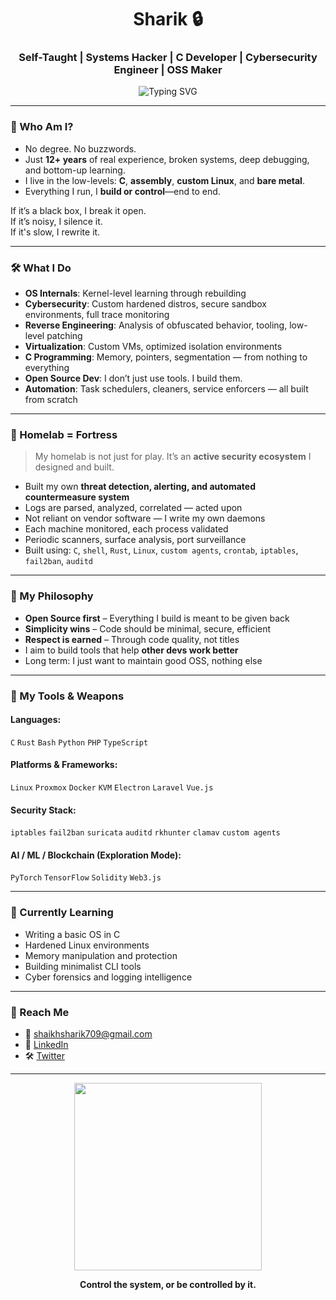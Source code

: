 
<h1 align="center">Sharik 🔒</h1>
<h3 align="center">Self-Taught | Systems Hacker | C Developer | Cybersecurity Engineer | OSS Maker</h3>

<p align="center">
  <img src="https://readme-typing-svg.demolab.com?font=Fira+Code&pause=1000&color=36BCF7&center=true&width=500&lines=OS+Rebuilder;Security+Engineer;C+Programmer;System+Hardener;Open+Source+Builder;Don't+Underestimate" alt="Typing SVG" />
</p>

---

### 🧠 Who Am I?

- No degree. No buzzwords.  
- Just **12+ years** of real experience, broken systems, deep debugging, and bottom-up learning.  
- I live in the low-levels: **C**, **assembly**, **custom Linux**, and **bare metal**.  
- Everything I run, I **build or control**—end to end.

If it’s a black box, I break it open.  
If it’s noisy, I silence it.  
If it's slow, I rewrite it.

---

### 🛠 What I Do

- **OS Internals**: Kernel-level learning through rebuilding  
- **Cybersecurity**: Custom hardened distros, secure sandbox environments, full trace monitoring  
- **Reverse Engineering**: Analysis of obfuscated behavior, tooling, low-level patching  
- **Virtualization**: Custom VMs, optimized isolation environments  
- **C Programming**: Memory, pointers, segmentation — from nothing to everything  
- **Open Source Dev**: I don’t just use tools. I build them.  
- **Automation**: Task schedulers, cleaners, service enforcers — all built from scratch

---

### 🧱 Homelab = Fortress

> My homelab is not just for play. It’s an **active security ecosystem** I designed and built.

- Built my own **threat detection, alerting, and automated countermeasure system**
- Logs are parsed, analyzed, correlated — acted upon  
- Not reliant on vendor software — I write my own daemons  
- Each machine monitored, each process validated  
- Periodic scanners, surface analysis, port surveillance  
- Built using: `C`, `shell`, `Rust`, `Linux`, `custom agents`, `crontab`, `iptables`, `fail2ban`, `auditd`

---

### 🧬 My Philosophy

- **Open Source first** – Everything I build is meant to be given back  
- **Simplicity wins** – Code should be minimal, secure, efficient  
- **Respect is earned** – Through code quality, not titles  
- I aim to build tools that help **other devs work better**  
- Long term: I just want to maintain good OSS, nothing else

---

### 🔧 My Tools & Weapons

#### Languages:
`C` `Rust` `Bash` `Python` `PHP` `TypeScript`

#### Platforms & Frameworks:
`Linux` `Proxmox` `Docker` `KVM` `Electron` `Laravel` `Vue.js`

#### Security Stack:
`iptables` `fail2ban` `suricata` `auditd` `rkhunter` `clamav` `custom agents`

#### AI / ML / Blockchain (Exploration Mode):
`PyTorch` `TensorFlow` `Solidity` `Web3.js`

---

### 🧭 Currently Learning

- Writing a basic OS in C  
- Hardened Linux environments  
- Memory manipulation and protection  
- Building minimalist CLI tools  
- Cyber forensics and logging intelligence  

---

### 📡 Reach Me
- 📧 [shaikhsharik709@gmail.com](mailto:shaikhsharik709@gmail.com)
- 🧠 [LinkedIn](https://linkedin.com/in/sharik-shaikh)
- 🛠 [Twitter](https://twitter.com/sharik_709)

---
<p align="center">
<img src="https://github.com/Anmol-Baranwal/Cool-GIFs-For-GitHub/assets/74038190/330af13b-6435-4505-8a02-1869b677f9eb" width="300">
</p>
<p align="center"><strong>Control the system, or be controlled by it.</strong></p>

